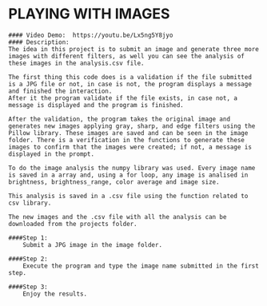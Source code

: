  # PLAYING WITH IMAGES
    #### Video Demo:  https://youtu.be/Lx5ng5Y8jyo
    #### Description:
    The idea in this project is to submit an image and generate three more images with different filters, as well you can see the analysis of these images in the analysis.csv file.

    The first thing this code does is a validation if the file submitted is a JPG file or not, in case is not, the program displays a message and finished the interaction.
    After it the program validate if the file exists, in case not, a message is displayed and the program is finished.

    After the validation, the program takes the original image and generates new images applying gray, sharp, and edge filters using the Pillow library. These images are saved and can be seen in the image folder. There is a verification in the functions to generate these images to confirm that the images were created; if not, a message is displayed in the prompt.

    To do the image analysis the numpy library was used. Every image name is saved in a array and, using a for loop, any image is analised in brightness, brightness_range, color average and image size.

    This analysis is saved in a .csv file using the function related to csv library.

    The new images and the .csv file with all the analysis can be downloaded from the projects folder.

    ####Step 1:
        Submit a JPG image in the image folder.

    ####Step 2:
        Execute the program and type the image name submitted in the first step.

    ####Step 3:
        Enjoy the results.
